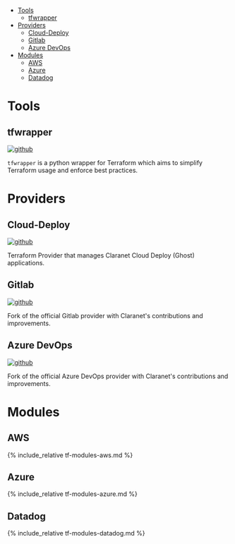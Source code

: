 <!-- TOC -->

- [Tools](#tools)
  - [tfwrapper](#tfwrapper)
- [Providers](#providers)
  - [Cloud-Deploy](#cloud-deploy)
  - [Gitlab](#gitlab)
  - [Azure DevOps](#azure-devops)
- [Modules](#modules)
  - [AWS](#aws)
  - [Azure](#azure)
  - [Datadog](#datadog)

<!-- /TOC -->

# Tools

## tfwrapper
[![github](https://img.shields.io/badge/source-github-black.svg?style=flat-square&logo=github)](https://github.com/claranet/terraform-wrapper)

`tfwrapper` is a python wrapper for Terraform which aims to simplify Terraform usage and enforce best practices.

# Providers

## Cloud-Deploy
[![github](https://img.shields.io/badge/source-github-black.svg?style=flat-square&logo=github)](https://github.com/claranet/terraform-provider-cloud-deploy)

Terraform Provider that manages Claranet Cloud Deploy (Ghost) applications.

## Gitlab
[![github](https://img.shields.io/badge/source-github-black.svg?style=flat-square&logo=github)](https://github.com/claranet/terraform-provider-gitlab)

Fork of the official Gitlab provider with Claranet's contributions and improvements.

## Azure DevOps
[![github](https://img.shields.io/badge/source-github-black.svg?style=flat-square&logo=github)](https://github.com/claranet/terraform-provider-azuredevops)

Fork of the official Azure DevOps provider with Claranet's contributions and improvements.

# Modules

## AWS

{% include_relative tf-modules-aws.md %}

## Azure

{% include_relative tf-modules-azure.md %}

## Datadog

{% include_relative tf-modules-datadog.md %}
